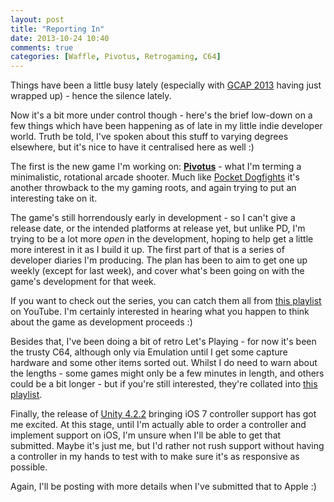 ```yaml
---
layout: post
title: "Reporting In"
date: 2013-10-24 10:40
comments: true
categories: [Waffle, Pivotus, Retrogaming, C64]
---
```

Things have been a little busy lately (especially with [GCAP 2013](http://www.gcap.com.au) having just wrapped up) - hence the silence lately.

Now it's a bit more under control though - here's the brief low-down on a few things which have been happening as of late in my little indie developer world. Truth be told, I've spoken about this stuff to varying degrees elsewhere, but it's nice to have it centralised here as well :)

<!-- more -->

The first is the new game I'm working on: **[Pivotus](http://www.pivotusgame.com)** - what I'm terming a minimalistic, rotational arcade shooter. Much like [Pocket Dogfights](http://www.pocketdogfights.com) it's another throwback to the my gaming roots, and again trying to put an interesting take on it.

The game's still horrendously early in development - so I can't give a release date, or the intended platforms at release yet, but unlike PD, I'm trying to be a lot more *open* in the development, hoping to help get a little more interest in it as I build it up. The first part of that is a series of developer diaries I'm producing. The plan has been to aim to get one up weekly (except for last week), and cover what's been going on with the game's development for that week.

If you want to check out the series, you can catch them all from [this playlist](http://www.youtube.com/playlist?list=PLZAgJhaPWsQKGGix9KkseneL38J4PcN3P) on YouTube. I'm certainly interested in hearing what you happen to think about the game as development proceeds :)

Besides that, I've been doing a bit of retro Let's Playing - for now it's been the trusty C64, although only via Emulation until I get some capture hardware and some other items sorted out. Whilst I do need to warn about the lengths - some games might only be a few minutes in length, and others could be a bit longer - but if you're still interested, they're collated into [this playlist](http://www.youtube.com/playlist?list=PLZAgJhaPWsQKLWb0AdglCT11RQw5DIlld).

Finally, the release of [Unity 4.2.2](http://blogs.unity3d.com/2013/10/11/unity-4-2-2-brings-ios-game-controller-support/) bringing iOS 7 controller support has got me excited. At this stage, until I'm actually able to order a controller and implement support on iOS, I'm unsure when I'll be able to get that submitted. Maybe it's just me, but I'd rather not rush support without having a controller in my hands to test with to make sure it's as responsive as possible.

Again, I'll be posting with more details when I've submitted that to Apple :)

